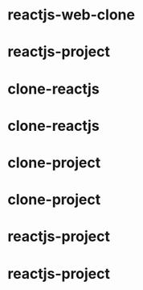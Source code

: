 # reactjs-web-clone
# reactjs-project
# clone-reactjs
# clone-reactjs
# clone-project
# clone-project
# reactjs-project
# reactjs-project
